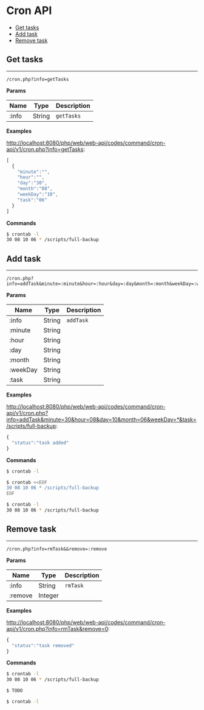 # Cron API

- [Get tasks](#get-tasks)
- [Add task](#add-task)
- [Remove task](#remove-task)

## Get tasks
---

```
/cron.php?info=getTasks
```

**Params**

| Name | Type | Description |
|-|-|-|
| :info | String | `getTasks` |

**Examples**

[http://localhost:8080/php/web/web-api/codes/command/cron-api/v1/cron.php?info=getTasks](http://localhost:8080/php/web/web-api/codes/command/cron-api/v1/cron.php?info=getTasks):

```js
[
  {
    "minute":"",
    "hour":"",
    "day":"30",
    "month":"08",
    "weekDay":"10",
    "task":"06"
  }
]
```

**Commands**

```sh
$ crontab -l
30 08 10 06 * /scripts/full-backup
```

## Add task
---

```
/cron.php?info=addTask&minute=:minute&hour=:hour&day=:day&month=:month&weekDay=:weekDay&task=:task
```

**Params**

| Name | Type | Description |
|-|-|-|
| :info | String | `addTask` |
| :minute | String | |
| :hour | String | |
| :day | String | |
| :month | String | |
| :weekDay | String | |
| :task | String | |

**Examples**

<a href="http://localhost:8080/php/web/web-api/codes/command/cron-api/v1/cron.php?info=addTask&minute=30&hour=08&day=10&month=06&weekDay=*&task=/scripts/full-backup">http://localhost:8080/php/web/web-api/codes/command/cron-api/v1/cron.php?info=addTask&minute=30&hour=08&day=10&month=06&weekDay=*&task=/scripts/full-backup</a>:

```js
{
  "status":"task added"
}
```

**Commands**

```sh
$ crontab -l
```

```sh
$ crontab <<EOF
30 08 10 06 * /scripts/full-backup
EOF
```

```sh
$ crontab -l
30 08 10 06 * /scripts/full-backup
```

## Remove task
---

```
/cron.php?info=rmTask&&remove=:remove
```

**Params**

| Name | Type | Description |
|-|-|-|
| :info | String | `rmTask` |
| :remove | Integer | |

**Examples**

[http://localhost:8080/php/web/web-api/codes/command/cron-api/v1/cron.php?info=rmTask&remove=0](http://localhost:8080/php/web/web-api/codes/command/cron-api/v1/cron.php?info=rmTask&remove=0):

```js
{
  "status":"task removed"
}
```

**Commands**

```sh
$ crontab -l
30 08 10 06 * /scripts/full-backup
```

```sh
$ TODO
```

```sh
$ crontab -l
```